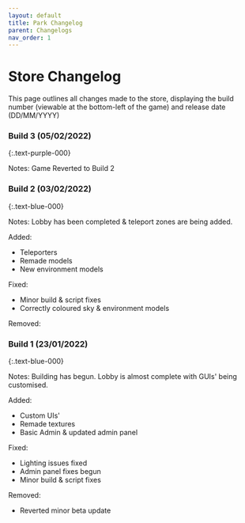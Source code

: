 ```yaml
---
layout: default
title: Park Changelog
parent: Changelogs
nav_order: 1
---
```


# Store Changelog
This page outlines all changes made to the store, displaying the build number (viewable at the bottom-left of the game) and release date (DD/MM/YYYY)

### Build 3 (05/02/2022)
{:.text-purple-000}

Notes:
Game Reverted to Build 2

### Build 2 (03/02/2022)
{:.text-blue-000}

Notes:
Lobby has been completed & teleport zones are being added.

Added:
- Teleporters
- Remade models
- New environment models

Fixed:
- Minor build & script fixes
- Correctly coloured sky & environment models

Removed:

### Build 1 (23/01/2022)
{:.text-blue-000}

Notes:
Building has begun.
Lobby is almost complete with GUIs' being customised.

Added:
- Custom UIs'
- Remade textures
- Basic Admin & updated admin panel

Fixed:
- Lighting issues fixed
- Admin panel fixes begun
- Minor build & script fixes

Removed:
- Reverted minor beta update

